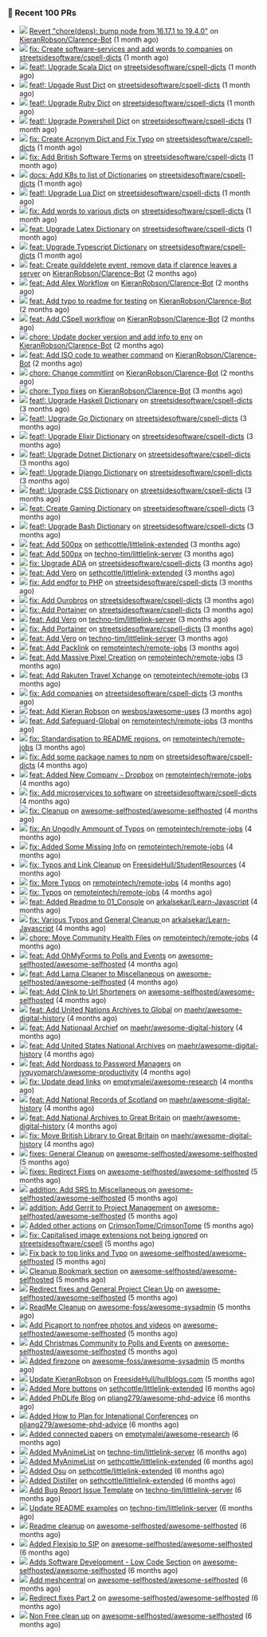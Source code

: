### 🔨 Recent 100 PRs

- ![](../assets/pr-merged.svg) [Revert &#34;chore(deps): bump node from 16.17.1 to 19.4.0&#34;](https://github.com/KieranRobson/Clarence-Bot/pull/168) on [KieranRobson/Clarence-Bot](https://github.com/KieranRobson/Clarence-Bot) (1 month ago)
- ![](../assets/pr-merged.svg) [fix: Create software-services and add words to companies](https://github.com/streetsidesoftware/cspell-dicts/pull/1790) on [streetsidesoftware/cspell-dicts](https://github.com/streetsidesoftware/cspell-dicts) (1 month ago)
- ![](../assets/pr-merged.svg) [feat!: Upgrade Scala Dict](https://github.com/streetsidesoftware/cspell-dicts/pull/1757) on [streetsidesoftware/cspell-dicts](https://github.com/streetsidesoftware/cspell-dicts) (1 month ago)
- ![](../assets/pr-merged.svg) [feat!: Upgade Rust Dict](https://github.com/streetsidesoftware/cspell-dicts/pull/1752) on [streetsidesoftware/cspell-dicts](https://github.com/streetsidesoftware/cspell-dicts) (1 month ago)
- ![](../assets/pr-merged.svg) [feat!: Upgrade Ruby Dict](https://github.com/streetsidesoftware/cspell-dicts/pull/1748) on [streetsidesoftware/cspell-dicts](https://github.com/streetsidesoftware/cspell-dicts) (1 month ago)
- ![](../assets/pr-merged.svg) [feat!: Upgrade Powershell Dict](https://github.com/streetsidesoftware/cspell-dicts/pull/1746) on [streetsidesoftware/cspell-dicts](https://github.com/streetsidesoftware/cspell-dicts) (1 month ago)
- ![](../assets/pr-merged.svg) [fix: Create Acronym Dict and Fix Typo](https://github.com/streetsidesoftware/cspell-dicts/pull/1745) on [streetsidesoftware/cspell-dicts](https://github.com/streetsidesoftware/cspell-dicts) (1 month ago)
- ![](../assets/pr-merged.svg) [fix: Add British Software Terms](https://github.com/streetsidesoftware/cspell-dicts/pull/1744) on [streetsidesoftware/cspell-dicts](https://github.com/streetsidesoftware/cspell-dicts) (1 month ago)
- ![](../assets/pr-merged.svg) [docs: Add K8s to list of Dictionaries](https://github.com/streetsidesoftware/cspell-dicts/pull/1742) on [streetsidesoftware/cspell-dicts](https://github.com/streetsidesoftware/cspell-dicts) (1 month ago)
- ![](../assets/pr-merged.svg) [feat!: Upgrade Lua Dict](https://github.com/streetsidesoftware/cspell-dicts/pull/1740) on [streetsidesoftware/cspell-dicts](https://github.com/streetsidesoftware/cspell-dicts) (1 month ago)
- ![](../assets/pr-merged.svg) [fix: Add words to various dicts](https://github.com/streetsidesoftware/cspell-dicts/pull/1721) on [streetsidesoftware/cspell-dicts](https://github.com/streetsidesoftware/cspell-dicts) (1 month ago)
- ![](../assets/pr-merged.svg) [feat: Upgrade Latex Dictionary](https://github.com/streetsidesoftware/cspell-dicts/pull/1714) on [streetsidesoftware/cspell-dicts](https://github.com/streetsidesoftware/cspell-dicts) (1 month ago)
- ![](../assets/pr-merged.svg) [feat: Upgrade Typescript Dictionary](https://github.com/streetsidesoftware/cspell-dicts/pull/1713) on [streetsidesoftware/cspell-dicts](https://github.com/streetsidesoftware/cspell-dicts) (1 month ago)
- ![](../assets/pr-merged.svg) [feat: Create guilddelete event, remove data if clarence leaves a server](https://github.com/KieranRobson/Clarence-Bot/pull/121) on [KieranRobson/Clarence-Bot](https://github.com/KieranRobson/Clarence-Bot) (2 months ago)
- ![](../assets/pr-merged.svg) [feat: Add Alex Workflow](https://github.com/KieranRobson/Clarence-Bot/pull/119) on [KieranRobson/Clarence-Bot](https://github.com/KieranRobson/Clarence-Bot) (2 months ago)
- ![](../assets/pr-closed.svg) [feat: Add typo to readme for testing](https://github.com/KieranRobson/Clarence-Bot/pull/118) on [KieranRobson/Clarence-Bot](https://github.com/KieranRobson/Clarence-Bot) (2 months ago)
- ![](../assets/pr-merged.svg) [feat: Add CSpell workflow](https://github.com/KieranRobson/Clarence-Bot/pull/116) on [KieranRobson/Clarence-Bot](https://github.com/KieranRobson/Clarence-Bot) (2 months ago)
- ![](../assets/pr-merged.svg) [chore: Update docker version and add info to env](https://github.com/KieranRobson/Clarence-Bot/pull/112) on [KieranRobson/Clarence-Bot](https://github.com/KieranRobson/Clarence-Bot) (2 months ago)
- ![](../assets/pr-merged.svg) [feat: Add ISO code to weather command](https://github.com/KieranRobson/Clarence-Bot/pull/111) on [KieranRobson/Clarence-Bot](https://github.com/KieranRobson/Clarence-Bot) (2 months ago)
- ![](../assets/pr-merged.svg) [chore: Change commitlint](https://github.com/KieranRobson/Clarence-Bot/pull/110) on [KieranRobson/Clarence-Bot](https://github.com/KieranRobson/Clarence-Bot) (2 months ago)
- ![](../assets/pr-merged.svg) [chore: Typo fixes](https://github.com/KieranRobson/Clarence-Bot/pull/94) on [KieranRobson/Clarence-Bot](https://github.com/KieranRobson/Clarence-Bot) (3 months ago)
- ![](../assets/pr-merged.svg) [feat!: Upgrade Haskell Dictionary](https://github.com/streetsidesoftware/cspell-dicts/pull/1621) on [streetsidesoftware/cspell-dicts](https://github.com/streetsidesoftware/cspell-dicts) (3 months ago)
- ![](../assets/pr-merged.svg) [feat!: Upgrade Go Dictionary](https://github.com/streetsidesoftware/cspell-dicts/pull/1620) on [streetsidesoftware/cspell-dicts](https://github.com/streetsidesoftware/cspell-dicts) (3 months ago)
- ![](../assets/pr-merged.svg) [feat!: Upgrade Elixir Dictionary](https://github.com/streetsidesoftware/cspell-dicts/pull/1614) on [streetsidesoftware/cspell-dicts](https://github.com/streetsidesoftware/cspell-dicts) (3 months ago)
- ![](../assets/pr-closed.svg) [feat!: Upgrade Dotnet Dictionary](https://github.com/streetsidesoftware/cspell-dicts/pull/1613) on [streetsidesoftware/cspell-dicts](https://github.com/streetsidesoftware/cspell-dicts) (3 months ago)
- ![](../assets/pr-merged.svg) [feat!: Upgrade Django Dictionary](https://github.com/streetsidesoftware/cspell-dicts/pull/1611) on [streetsidesoftware/cspell-dicts](https://github.com/streetsidesoftware/cspell-dicts) (3 months ago)
- ![](../assets/pr-merged.svg) [feat!: Upgrade CSS Dictionary](https://github.com/streetsidesoftware/cspell-dicts/pull/1610) on [streetsidesoftware/cspell-dicts](https://github.com/streetsidesoftware/cspell-dicts) (3 months ago)
- ![](../assets/pr-merged.svg) [feat: Create Gaming Dictionary](https://github.com/streetsidesoftware/cspell-dicts/pull/1609) on [streetsidesoftware/cspell-dicts](https://github.com/streetsidesoftware/cspell-dicts) (3 months ago)
- ![](../assets/pr-merged.svg) [feat!: Upgrade Bash Dictionary](https://github.com/streetsidesoftware/cspell-dicts/pull/1601) on [streetsidesoftware/cspell-dicts](https://github.com/streetsidesoftware/cspell-dicts) (3 months ago)
- ![](../assets/pr-merged.svg) [feat: Add 500px](https://github.com/sethcottle/littlelink-extended/pull/7) on [sethcottle/littlelink-extended](https://github.com/sethcottle/littlelink-extended) (3 months ago)
- ![](../assets/pr-merged.svg) [feat: Add 500px](https://github.com/techno-tim/littlelink-server/pull/264) on [techno-tim/littlelink-server](https://github.com/techno-tim/littlelink-server) (3 months ago)
- ![](../assets/pr-merged.svg) [fix: Upgrade ADA](https://github.com/streetsidesoftware/cspell-dicts/pull/1589) on [streetsidesoftware/cspell-dicts](https://github.com/streetsidesoftware/cspell-dicts) (3 months ago)
- ![](../assets/pr-merged.svg) [feat: Add Vero](https://github.com/sethcottle/littlelink-extended/pull/6) on [sethcottle/littlelink-extended](https://github.com/sethcottle/littlelink-extended) (3 months ago)
- ![](../assets/pr-merged.svg) [fix: Add endfor to PHP](https://github.com/streetsidesoftware/cspell-dicts/pull/1584) on [streetsidesoftware/cspell-dicts](https://github.com/streetsidesoftware/cspell-dicts) (3 months ago)
- ![](../assets/pr-merged.svg) [fix: Add Ourobros](https://github.com/streetsidesoftware/cspell-dicts/pull/1583) on [streetsidesoftware/cspell-dicts](https://github.com/streetsidesoftware/cspell-dicts) (3 months ago)
- ![](../assets/pr-merged.svg) [fix: Add Portainer](https://github.com/streetsidesoftware/cspell-dicts/pull/1581) on [streetsidesoftware/cspell-dicts](https://github.com/streetsidesoftware/cspell-dicts) (3 months ago)
- ![](../assets/pr-merged.svg) [feat: Add Vero](https://github.com/techno-tim/littlelink-server/pull/261) on [techno-tim/littlelink-server](https://github.com/techno-tim/littlelink-server) (3 months ago)
- ![](../assets/pr-merged.svg) [fix: Add Portainer](https://github.com/streetsidesoftware/cspell-dicts/pull/1577) on [streetsidesoftware/cspell-dicts](https://github.com/streetsidesoftware/cspell-dicts) (3 months ago)
- ![](../assets/pr-closed.svg) [feat: Add Vero](https://github.com/techno-tim/littlelink-server/pull/260) on [techno-tim/littlelink-server](https://github.com/techno-tim/littlelink-server) (3 months ago)
- ![](../assets/pr-merged.svg) [feat: Add Packlink](https://github.com/remoteintech/remote-jobs/pull/1589) on [remoteintech/remote-jobs](https://github.com/remoteintech/remote-jobs) (3 months ago)
- ![](../assets/pr-merged.svg) [feat: Add Massive Pixel Creation](https://github.com/remoteintech/remote-jobs/pull/1585) on [remoteintech/remote-jobs](https://github.com/remoteintech/remote-jobs) (3 months ago)
- ![](../assets/pr-merged.svg) [feat: Add Rakuten Travel Xchange](https://github.com/remoteintech/remote-jobs/pull/1584) on [remoteintech/remote-jobs](https://github.com/remoteintech/remote-jobs) (3 months ago)
- ![](../assets/pr-merged.svg) [fix: Add companies](https://github.com/streetsidesoftware/cspell-dicts/pull/1542) on [streetsidesoftware/cspell-dicts](https://github.com/streetsidesoftware/cspell-dicts) (3 months ago)
- ![](../assets/pr-merged.svg) [feat: Add Kieran Robson](https://github.com/wesbos/awesome-uses/pull/1469) on [wesbos/awesome-uses](https://github.com/wesbos/awesome-uses) (3 months ago)
- ![](../assets/pr-merged.svg) [feat: Add Safeguard-Global](https://github.com/remoteintech/remote-jobs/pull/1567) on [remoteintech/remote-jobs](https://github.com/remoteintech/remote-jobs) (3 months ago)
- ![](../assets/pr-merged.svg) [fix: Standardisation to README regions.](https://github.com/remoteintech/remote-jobs/pull/1565) on [remoteintech/remote-jobs](https://github.com/remoteintech/remote-jobs) (3 months ago)
- ![](../assets/pr-merged.svg) [fix: Add some package names to npm](https://github.com/streetsidesoftware/cspell-dicts/pull/1517) on [streetsidesoftware/cspell-dicts](https://github.com/streetsidesoftware/cspell-dicts) (4 months ago)
- ![](../assets/pr-merged.svg) [feat: Added New Company - Dropbox](https://github.com/remoteintech/remote-jobs/pull/1518) on [remoteintech/remote-jobs](https://github.com/remoteintech/remote-jobs) (4 months ago)
- ![](../assets/pr-merged.svg) [fix: Add microservices to software](https://github.com/streetsidesoftware/cspell-dicts/pull/1511) on [streetsidesoftware/cspell-dicts](https://github.com/streetsidesoftware/cspell-dicts) (4 months ago)
- ![](../assets/pr-merged.svg) [fix: Cleanup](https://github.com/awesome-selfhosted/awesome-selfhosted/pull/3350) on [awesome-selfhosted/awesome-selfhosted](https://github.com/awesome-selfhosted/awesome-selfhosted) (4 months ago)
- ![](../assets/pr-merged.svg) [fix: An Ungodly Ammount of Typos](https://github.com/remoteintech/remote-jobs/pull/1505) on [remoteintech/remote-jobs](https://github.com/remoteintech/remote-jobs) (4 months ago)
- ![](../assets/pr-merged.svg) [fix: Added Some Missing Info](https://github.com/remoteintech/remote-jobs/pull/1449) on [remoteintech/remote-jobs](https://github.com/remoteintech/remote-jobs) (4 months ago)
- ![](../assets/pr-merged.svg) [fix: Typos and Link Cleanup](https://github.com/FreesideHull/StudentResources/pull/14) on [FreesideHull/StudentResources](https://github.com/FreesideHull/StudentResources) (4 months ago)
- ![](../assets/pr-merged.svg) [fix: More Typos](https://github.com/remoteintech/remote-jobs/pull/1445) on [remoteintech/remote-jobs](https://github.com/remoteintech/remote-jobs) (4 months ago)
- ![](../assets/pr-merged.svg) [fix: Typos](https://github.com/remoteintech/remote-jobs/pull/1442) on [remoteintech/remote-jobs](https://github.com/remoteintech/remote-jobs) (4 months ago)
- ![](../assets/pr-merged.svg) [feat: Added Readme to 01_Console](https://github.com/arkalsekar/Learn-Javascript/pull/24) on [arkalsekar/Learn-Javascript](https://github.com/arkalsekar/Learn-Javascript) (4 months ago)
- ![](../assets/pr-merged.svg) [fix: Various Typos and General Cleanup ](https://github.com/arkalsekar/Learn-Javascript/pull/20) on [arkalsekar/Learn-Javascript](https://github.com/arkalsekar/Learn-Javascript) (4 months ago)
- ![](../assets/pr-merged.svg) [chore: Move Community Health Files](https://github.com/remoteintech/remote-jobs/pull/1438) on [remoteintech/remote-jobs](https://github.com/remoteintech/remote-jobs) (4 months ago)
- ![](../assets/pr-merged.svg) [feat: Add OhMyForms to Polls and Events](https://github.com/awesome-selfhosted/awesome-selfhosted/pull/3318) on [awesome-selfhosted/awesome-selfhosted](https://github.com/awesome-selfhosted/awesome-selfhosted) (4 months ago)
- ![](../assets/pr-merged.svg) [feat: Add Lama Cleaner to Miscellaneous](https://github.com/awesome-selfhosted/awesome-selfhosted/pull/3317) on [awesome-selfhosted/awesome-selfhosted](https://github.com/awesome-selfhosted/awesome-selfhosted) (4 months ago)
- ![](../assets/pr-merged.svg) [feat: Add Clink to Url Shorteners](https://github.com/awesome-selfhosted/awesome-selfhosted/pull/3316) on [awesome-selfhosted/awesome-selfhosted](https://github.com/awesome-selfhosted/awesome-selfhosted) (4 months ago)
- ![](../assets/pr-merged.svg) [feat: Add United Nations Archives to Global](https://github.com/maehr/awesome-digital-history/pull/48) on [maehr/awesome-digital-history](https://github.com/maehr/awesome-digital-history) (4 months ago)
- ![](../assets/pr-merged.svg) [feat: Add Nationaal Archief](https://github.com/maehr/awesome-digital-history/pull/47) on [maehr/awesome-digital-history](https://github.com/maehr/awesome-digital-history) (4 months ago)
- ![](../assets/pr-merged.svg) [feat: Add United States National Archives](https://github.com/maehr/awesome-digital-history/pull/46) on [maehr/awesome-digital-history](https://github.com/maehr/awesome-digital-history) (4 months ago)
- ![](../assets/pr-merged.svg) [feat: Add Nordpass to Password Managers](https://github.com/jyguyomarch/awesome-productivity/pull/106) on [jyguyomarch/awesome-productivity](https://github.com/jyguyomarch/awesome-productivity) (4 months ago)
- ![](../assets/pr-merged.svg) [fix: Update dead links](https://github.com/emptymalei/awesome-research/pull/58) on [emptymalei/awesome-research](https://github.com/emptymalei/awesome-research) (4 months ago)
- ![](../assets/pr-merged.svg) [feat: Add National Records of Scotland](https://github.com/maehr/awesome-digital-history/pull/45) on [maehr/awesome-digital-history](https://github.com/maehr/awesome-digital-history) (4 months ago)
- ![](../assets/pr-merged.svg) [feat: Add National Archives to Great Britain](https://github.com/maehr/awesome-digital-history/pull/44) on [maehr/awesome-digital-history](https://github.com/maehr/awesome-digital-history) (4 months ago)
- ![](../assets/pr-merged.svg) [fix: Move British Library to Great Britain](https://github.com/maehr/awesome-digital-history/pull/43) on [maehr/awesome-digital-history](https://github.com/maehr/awesome-digital-history) (4 months ago)
- ![](../assets/pr-merged.svg) [fixes: General Cleanup](https://github.com/awesome-selfhosted/awesome-selfhosted/pull/3302) on [awesome-selfhosted/awesome-selfhosted](https://github.com/awesome-selfhosted/awesome-selfhosted) (5 months ago)
- ![](../assets/pr-merged.svg) [fixes: Redirect Fixes](https://github.com/awesome-selfhosted/awesome-selfhosted/pull/3301) on [awesome-selfhosted/awesome-selfhosted](https://github.com/awesome-selfhosted/awesome-selfhosted) (5 months ago)
- ![](../assets/pr-merged.svg) [addition: Add SRS to Miscellaneous ](https://github.com/awesome-selfhosted/awesome-selfhosted/pull/3299) on [awesome-selfhosted/awesome-selfhosted](https://github.com/awesome-selfhosted/awesome-selfhosted) (5 months ago)
- ![](../assets/pr-merged.svg) [addition: Add Gerrit to Project Management](https://github.com/awesome-selfhosted/awesome-selfhosted/pull/3298) on [awesome-selfhosted/awesome-selfhosted](https://github.com/awesome-selfhosted/awesome-selfhosted) (5 months ago)
- ![](../assets/pr-merged.svg) [Added other actions](https://github.com/CrimsonTome/CrimsonTome/pull/2) on [CrimsonTome/CrimsonTome](https://github.com/CrimsonTome/CrimsonTome) (5 months ago)
- ![](../assets/pr-merged.svg) [fix: Capitalised image extensions not being ignored](https://github.com/streetsidesoftware/cspell/pull/3599) on [streetsidesoftware/cspell](https://github.com/streetsidesoftware/cspell) (5 months ago)
- ![](../assets/pr-merged.svg) [Fix back to top links and Typo](https://github.com/awesome-selfhosted/awesome-selfhosted/pull/3294) on [awesome-selfhosted/awesome-selfhosted](https://github.com/awesome-selfhosted/awesome-selfhosted) (5 months ago)
- ![](../assets/pr-merged.svg) [Cleanup Bookmark section](https://github.com/awesome-selfhosted/awesome-selfhosted/pull/3288) on [awesome-selfhosted/awesome-selfhosted](https://github.com/awesome-selfhosted/awesome-selfhosted) (5 months ago)
- ![](../assets/pr-merged.svg) [Redirect fixes and General Project Clean Up](https://github.com/awesome-selfhosted/awesome-selfhosted/pull/3274) on [awesome-selfhosted/awesome-selfhosted](https://github.com/awesome-selfhosted/awesome-selfhosted) (5 months ago)
- ![](../assets/pr-merged.svg) [ReadMe Cleanup](https://github.com/awesome-foss/awesome-sysadmin/pull/396) on [awesome-foss/awesome-sysadmin](https://github.com/awesome-foss/awesome-sysadmin) (5 months ago)
- ![](../assets/pr-merged.svg) [Add Picaport to nonfree photos and videos](https://github.com/awesome-selfhosted/awesome-selfhosted/pull/3272) on [awesome-selfhosted/awesome-selfhosted](https://github.com/awesome-selfhosted/awesome-selfhosted) (5 months ago)
- ![](../assets/pr-merged.svg) [Add Christmas Community to Polls and Events](https://github.com/awesome-selfhosted/awesome-selfhosted/pull/3271) on [awesome-selfhosted/awesome-selfhosted](https://github.com/awesome-selfhosted/awesome-selfhosted) (5 months ago)
- ![](../assets/pr-closed.svg) [Added firezone](https://github.com/awesome-foss/awesome-sysadmin/pull/395) on [awesome-foss/awesome-sysadmin](https://github.com/awesome-foss/awesome-sysadmin) (5 months ago)
- ![](../assets/pr-merged.svg) [Update KieranRobson](https://github.com/FreesideHull/hullblogs.com/pull/11) on [FreesideHull/hullblogs.com](https://github.com/FreesideHull/hullblogs.com) (5 months ago)
- ![](../assets/pr-merged.svg) [Added More buttons](https://github.com/sethcottle/littlelink-extended/pull/5) on [sethcottle/littlelink-extended](https://github.com/sethcottle/littlelink-extended) (6 months ago)
- ![](../assets/pr-merged.svg) [Added PhDLife Blog](https://github.com/pliang279/awesome-phd-advice/pull/2) on [pliang279/awesome-phd-advice](https://github.com/pliang279/awesome-phd-advice) (6 months ago)
- ![](../assets/pr-merged.svg) [Added How to Plan for Intenational Conferences](https://github.com/pliang279/awesome-phd-advice/pull/1) on [pliang279/awesome-phd-advice](https://github.com/pliang279/awesome-phd-advice) (6 months ago)
- ![](../assets/pr-merged.svg) [Added connected papers](https://github.com/emptymalei/awesome-research/pull/55) on [emptymalei/awesome-research](https://github.com/emptymalei/awesome-research) (6 months ago)
- ![](../assets/pr-merged.svg) [Added MyAnimeList](https://github.com/techno-tim/littlelink-server/pull/205) on [techno-tim/littlelink-server](https://github.com/techno-tim/littlelink-server) (6 months ago)
- ![](../assets/pr-merged.svg) [Added MyAnimeList](https://github.com/sethcottle/littlelink-extended/pull/4) on [sethcottle/littlelink-extended](https://github.com/sethcottle/littlelink-extended) (6 months ago)
- ![](../assets/pr-merged.svg) [Added Osu](https://github.com/sethcottle/littlelink-extended/pull/3) on [sethcottle/littlelink-extended](https://github.com/sethcottle/littlelink-extended) (6 months ago)
- ![](../assets/pr-merged.svg) [Added Distiller](https://github.com/sethcottle/littlelink-extended/pull/2) on [sethcottle/littlelink-extended](https://github.com/sethcottle/littlelink-extended) (6 months ago)
- ![](../assets/pr-merged.svg) [Add Bug Report Issue Template](https://github.com/techno-tim/littlelink-server/pull/204) on [techno-tim/littlelink-server](https://github.com/techno-tim/littlelink-server) (6 months ago)
- ![](../assets/pr-merged.svg) [Update README examples](https://github.com/techno-tim/littlelink-server/pull/203) on [techno-tim/littlelink-server](https://github.com/techno-tim/littlelink-server) (6 months ago)
- ![](../assets/pr-merged.svg) [Readme cleanup](https://github.com/awesome-selfhosted/awesome-selfhosted/pull/3243) on [awesome-selfhosted/awesome-selfhosted](https://github.com/awesome-selfhosted/awesome-selfhosted) (6 months ago)
- ![](../assets/pr-merged.svg) [Added Flexisip to SIP](https://github.com/awesome-selfhosted/awesome-selfhosted/pull/3241) on [awesome-selfhosted/awesome-selfhosted](https://github.com/awesome-selfhosted/awesome-selfhosted) (6 months ago)
- ![](../assets/pr-merged.svg) [Adds Software Development - Low Code Section](https://github.com/awesome-selfhosted/awesome-selfhosted/pull/3240) on [awesome-selfhosted/awesome-selfhosted](https://github.com/awesome-selfhosted/awesome-selfhosted) (6 months ago)
- ![](../assets/pr-merged.svg) [Add meshcentral](https://github.com/awesome-selfhosted/awesome-selfhosted/pull/3239) on [awesome-selfhosted/awesome-selfhosted](https://github.com/awesome-selfhosted/awesome-selfhosted) (6 months ago)
- ![](../assets/pr-closed.svg) [Redirect fixes Part 2](https://github.com/awesome-selfhosted/awesome-selfhosted/pull/3229) on [awesome-selfhosted/awesome-selfhosted](https://github.com/awesome-selfhosted/awesome-selfhosted) (6 months ago)
- ![](../assets/pr-merged.svg) [Non Free clean up](https://github.com/awesome-selfhosted/awesome-selfhosted/pull/3228) on [awesome-selfhosted/awesome-selfhosted](https://github.com/awesome-selfhosted/awesome-selfhosted) (6 months ago)
